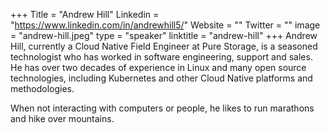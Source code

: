 +++
Title = "Andrew Hill"
Linkedin = "https://www.linkedin.com/in/andrewhill5/"
Website = ""
Twitter = ""
image = "andrew-hill.jpeg"
type = "speaker"
linktitle = "andrew-hill"
+++
Andrew Hill, currently a Cloud Native Field Engineer at Pure Storage, is a seasoned technologist who has worked in software engineering, support and sales. He has over two decades of experience in Linux and many open source technologies, including Kubernetes and other Cloud Native platforms and methodologies.

When not interacting with computers or people, he likes to run marathons and hike over mountains.
